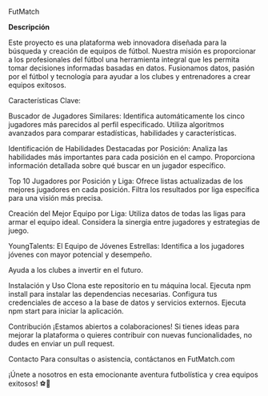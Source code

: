 FutMatch

<b>Descripción</b></p>

Este proyecto es una plataforma web innovadora diseñada para la búsqueda y creación de equipos de fútbol. Nuestra misión es proporcionar a los profesionales del fútbol una herramienta integral que les permita tomar decisiones informadas basadas en datos. Fusionamos datos, pasión por el fútbol y tecnología para ayudar a los clubes y entrenadores a crear equipos exitosos.

Características Clave:

Buscador de Jugadores Similares:
Identifica automáticamente los cinco jugadores más parecidos al perfil especificado.
Utiliza algoritmos avanzados para comparar estadísticas, habilidades y características.

Identificación de Habilidades Destacadas por Posición:
Analiza las habilidades más importantes para cada posición en el campo.
Proporciona información detallada sobre qué buscar en un jugador específico.

Top 10 Jugadores por Posición y Liga:
Ofrece listas actualizadas de los mejores jugadores en cada posición.
Filtra los resultados por liga específica para una visión más precisa.

Creación del Mejor Equipo por Liga:
Utiliza datos de todas las ligas para armar el equipo ideal.
Considera la sinergia entre jugadores y estrategias de juego.

YoungTalents: El Equipo de Jóvenes Estrellas:
Identifica a los jugadores jóvenes con mayor potencial y desempeño.

Ayuda a los clubes a invertir en el futuro.

Instalación y Uso
Clona este repositorio en tu máquina local.
Ejecuta npm install para instalar las dependencias necesarias.
Configura tus credenciales de acceso a la base de datos y servicios externos.
Ejecuta npm start para iniciar la aplicación.

Contribución
¡Estamos abiertos a colaboraciones! Si tienes ideas para mejorar la plataforma o quieres contribuir con nuevas funcionalidades, no dudes en enviar un pull request.

Contacto
Para consultas o asistencia, contáctanos en FutMatch.com

¡Únete a nosotros en esta emocionante aventura futbolística y crea equipos exitosos! ⚽️🌟
